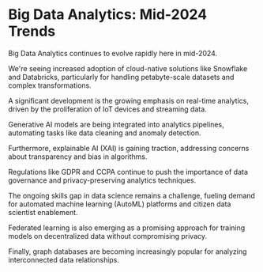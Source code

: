 # Big Data Analytics: Mid-2024 Trends

Big Data Analytics continues to evolve rapidly here in mid-2024.

We're seeing increased adoption of cloud-native solutions like Snowflake and Databricks, particularly for handling petabyte-scale datasets and complex transformations.

A significant development is the growing emphasis on real-time analytics, driven by the proliferation of IoT devices and streaming data.

Generative AI models are being integrated into analytics pipelines, automating tasks like data cleaning and anomaly detection.

Furthermore, explainable AI (XAI) is gaining traction, addressing concerns about transparency and bias in algorithms.

Regulations like GDPR and CCPA continue to push the importance of data governance and privacy-preserving analytics techniques.

The ongoing skills gap in data science remains a challenge, fueling demand for automated machine learning (AutoML) platforms and citizen data scientist enablement.

Federated learning is also emerging as a promising approach for training models on decentralized data without compromising privacy.

Finally, graph databases are becoming increasingly popular for analyzing interconnected data relationships.

